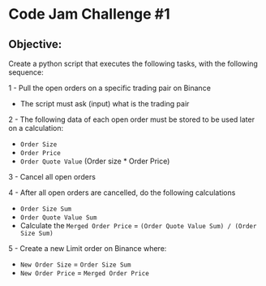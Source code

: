 # Code Jam Challenge #1

## Objective:

Create a python script that executes the following tasks, with the following sequence:

1 - Pull the open orders on a specific trading pair on Binance

- The script must ask (input) what is the trading pair

2 - The following data of each open order must be stored to be used later on a calculation:

- `Order Size`
- `Order Price`
- `Order Quote Value` (Order size * Order Price)

3 - Cancel all open orders

4 - After all open orders are cancelled, do the following calculations

- `Order Size Sum`
- `Order Quote Value Sum`
- Calculate the `Merged Order Price` = `(Order Quote Value Sum) / (Order Size Sum)`

5 - Create a new Limit order on Binance where:

- `New Order Size` = `Order Size Sum`
- `New Order Price` = `Merged Order Price`
